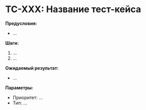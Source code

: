 # TC-XXX: Название тест-кейса

**Предусловия:**
- …

**Шаги:**
1. …
2. …

**Ожидаемый результат:**
- …

**Параметры:**
- Приоритет: …
- Тип: …